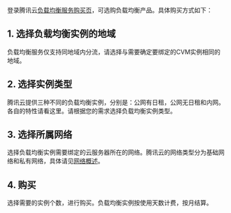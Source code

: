登录腾讯云[负载均衡服务购买页](http://manage.qcloud.com/shoppingcart/shop.php?tab=lb)，可选购负载均衡产品。具体购买方式如下：

## 1. 选择负载均衡实例的地域

负载均衡服务仅支持同地域内分流，请选择与需要确定要绑定的CVM实例相同的地域。

## 2. 选择实例类型
腾讯云提供三种不同的负载均衡实例，分别是：公网有日租，公网无日租和内网。各自的特性请看这里。请根据您的需求选择负载均衡实例类型。

## 3. 选择所属网络
选择负载均衡实例需要绑定的云服务器所在的网络。腾讯云的网络类型分为基础网络和私有网络，具体请见[网络概述](http://www.qcloud.com/doc/product/213/%E7%BD%91%E7%BB%9C#1.-网络概述)。

## 4. 购买
选择需要的实例个数，进行购买。负载均衡实例按使用天数计费，按月结算。

